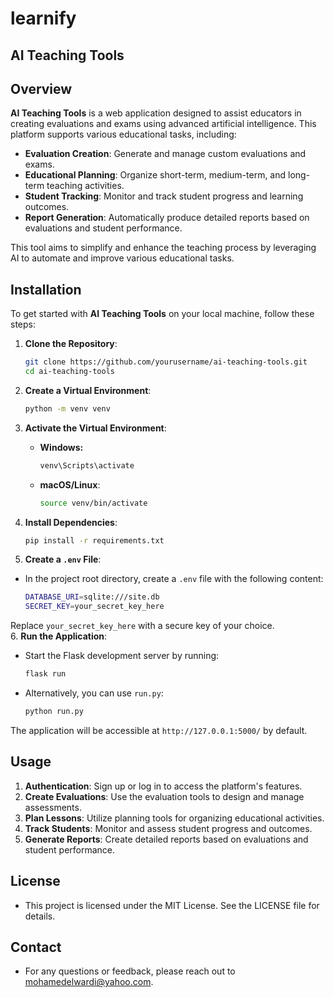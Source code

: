 # learnify
## AI Teaching Tools

## Overview

**AI Teaching Tools** is a web application designed to assist educators in creating evaluations and exams using advanced artificial intelligence. This platform supports various educational tasks, including:

- **Evaluation Creation**: Generate and manage custom evaluations and exams.
- **Educational Planning**: Organize short-term, medium-term, and long-term teaching activities.
- **Student Tracking**: Monitor and track student progress and learning outcomes.
- **Report Generation**: Automatically produce detailed reports based on evaluations and student performance.

This tool aims to simplify and enhance the teaching process by leveraging AI to automate and improve various educational tasks.

## Installation

To get started with **AI Teaching Tools** on your local machine, follow these steps:

1. **Clone the Repository**:

   ```bash
   git clone https://github.com/yourusername/ai-teaching-tools.git
   cd ai-teaching-tools
2. **Create a Virtual Environment**:
   ```bash
   python -m venv venv
3. **Activate the Virtual Environment**:
    - **Windows:**
       ```bash
       venv\Scripts\activate
    - **macOS/Linux**:
       ```bash
       source venv/bin/activate
4. **Install Dependencies**:
   ```bash
   pip install -r requirements.txt
5. **Create a `.env` File**:
- In the project root directory, create a `.env` file with the following content:
     ```bash
     DATABASE_URI=sqlite:///site.db
     SECRET_KEY=your_secret_key_here
Replace `your_secret_key_here` with a secure key of your choice.   
6. **Run the Application**:
- Start the Flask development server by running:
   ```bash
   flask run
- Alternatively, you can use `run.py`:
   ```bash
   python run.py
The application will be accessible at `http://127.0.0.1:5000/` by default.
## Usage
1. **Authentication**: Sign up or log in to access the platform's features.
2. **Create Evaluations**: Use the evaluation tools to design and manage assessments.
3. **Plan Lessons**: Utilize planning tools for organizing educational activities.
4. **Track Students**: Monitor and assess student progress and outcomes.
5. **Generate Reports**: Create detailed reports based on evaluations and student performance.
## License
- This project is licensed under the MIT License. See the LICENSE file for details.
## Contact
- For any questions or feedback, please reach out to mohamedelwardi@yahoo.com.


   
